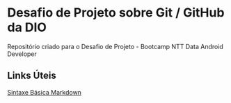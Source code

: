 # Desafio de Projeto sobre Git / GitHub da DIO
Repositório criado para o Desafio de Projeto - Bootcamp NTT Data Android Developer

## Links Úteis
[Sintaxe Básica Markdown](https://www.markdownguide.org/basic-syntax/)
